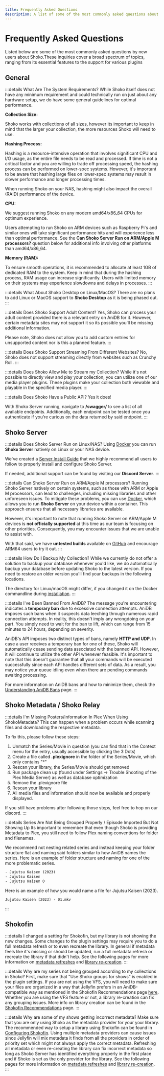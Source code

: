 ```yaml
---
title: Frequently Asked Questions
description: A list of some of the most commonly asked questions about Shoko.
---
```


<script setup>
const osLocationColumns = [
  { name: 'OS', header: 'OS' },
  { name: 'Location', header: 'Location' }
];

const osLocationData = [
  {
    OS: 'Windows',
    Location: 'C:\\ProgramData\\ShokoServer'
  },
  {
    OS: 'Linux/macOS',
    Location: '~/.shoko/Shoko.CLI/'
  }
];
</script>

# Frequently Asked Questions

Listed below are some of the most commonly asked questions by new users about Shoko.These inquiries cover a broad
spectrum of topics, ranging from its essential features to the support for various plugins

## General

:::details What Are The System Requirements?
While Shoko itself does not have any minimum requirement and could technically run on just about any hardware setup,
we do have some general guidelines for optimal performance.

**Collection Size:**

Shoko works with collections of all sizes, however its important to keep in mind that the larger your collection,
the more resources Shoko will need to use.

**Hashing Process:**

Hashing is a resource-intensive operation that involves significant CPU and I/O usage, as the entire file needs to
be read and processed. If time is not a critical factor and you are willing to trade off processing speed, the
hashing process can be performed on lower-spec systems. However, it's important to be aware that hashing large files
on lower-spec systems may result in slower performance and longer processing times.

When running Shoko on your NAS, hashing might also impact the overall (RAID) performance of the device.

**CPU:**

We suggest running Shoko on any modern amd64/x86_64 CPUs for optimum experience.

Users attempting to run Shoko on ARM devices such as Raspberry Pi's and similar ones will take significant
performance hits and will experience less than optimal performance. See the
**Can Shoko Server Run on ARM/Apple M processors?** question below for additional info involving other
platforms than amd64/x86_64.

**Memory (RAM):**

To ensure smooth operations, it is recommended to allocate at least 1GB of dedicated RAM to the system. Keep in mind
that during the hashing process, RAM usage can increase significantly. Users with limited memory on their systems
may experience slowdowns and delays in processes.
:::

:::details What About Shoko Desktop on Linux/MacOS?
There are no plans to add Linux or MacOS support to **Shoko Desktop** as it is being phased out.
:::

:::details Does Shoko Support Adult Content?
Yes, Shoko can process your adult content provided there is a relevant entry on AniDB for it. However, certain
metadata sites may not support it so its possible you'll be missing additional information.

Please note, Shoko does not allow you to add custom entries for unsupported content nor is this a planned feature.
:::

:::details Does Shoko Support Streaming From Different Websites?
No, Shoko does not support streaming directly from websites such as Crunchy Roll.
:::

:::details Does Shoko Allow Me to Stream my Collection?
While it's not possible to directly view and play your collection, you can utilize one of our media player plugins.
These plugins make your collection both viewable and playable in the specified media player.
:::

:::details Does Shoko Have a Public API?
Yes it does!

With Shoko Server running, navigate to **/swagger/** to see a list of all available endpoints. Additionally, each
endpoint can be tested once you authenticate if you're curious on the data returned by said endpoint.
:::

## Shoko Server

:::details Does Shoko Server Run on Linux/NAS?
Using [Docker](https://www.docker.com/) you can run **Shoko Server** natively on Linux or your NAS device.

We've created a [Server Install Guide](/getting-started/installing-shoko-server) that we highly recommend all users
to follow to properly install and configure Shoko Server.

If needed, additional support can be found by visiting our **Discord Server**.
:::

:::details Can Shoko Server Run on ARM/Apple M processors?
Running Shoko Server natively on certain systems, such as those with ARM or Apple M processors, can lead to
challenges, including missing libraries and other unforeseen issues. To mitigate these problems, you can use
[Docker](https://www.docker.com/), which allows you to run **Shoko Server** on your device within a container.
This approach ensures that all necessary libraries are available.

However, it's important to note that running Shoko Server on ARM/Apple M devices is **not officially supported**
at this time as our team is focusing on other priorities. Consequently, you may encounter issues that we are unable
to assist with.

With that said, we have **untested builds** available on [GitHub](https://github.com/ShokoAnime/ShokoServer/releases)
and encourage ARM64 users to try it out.
:::

:::details How Do I Backup My Collection?
While we currently do not offer a solution to backup your database whenever you'd like, we do automatically backup
your database before updating Shoko to the latest version. If you need to restore an older version you'll find your
backups in the following locations.

<EasyTable :columns="osLocationColumns" :data="osLocationData" />

The directory for Linux/macOS might differ, if you changed it on the Docker commandline during
[installation](/getting-started/installing-shoko-server).
:::

:::details I've Been Banned From AniDB?
The message you're encountering indicates a **temporary ban** due to excessive connection attempts. AniDB imposes such
bans when it suspects data leeching through numerous rapid connection attempts. In reality, this doesn't imply any
wrongdoing on your part. You simply need to wait for the ban to lift, which can range from 15 minutes to 24 hours,
depending on severity.

AniDB's API imposes two distinct types of bans, namely **HTTP and UDP**. In case a user receives a temporary ban for one
of these, Shoko will automatically cease sending data associated with the banned API. However, it will continue to
utilize the other API whenever feasible. It's important to note that this doesn't guarantee that all your commands
will be executed successfully since each API handles different sets of data. As a result, you may notice your queue
idling even when there are pending commands awaiting processing.

For more information on AniDB bans and how to minimize them, check the
[Understanding AniDB Bans](/shoko-server/understanding-anidb-bans) page.
:::

## Shoko Metadata / Shoko Relay

:::details I'm Missing Posters/Information In Plex When Using ShokoMetadata?
This can happen when a problem occurs while scanning files and downloading the respective metadata.

To fix this, please follow these steps:

1. Unmatch the Series/Movie in question (you can find that in the Context menu for the entry, usually accessible by
   clicking the 3 Dots)
2. Create a file called **.plexignore** in the folder of the Series/Movie, which only contains "\*"
3. Rescan your library, the Series/Movie should get removed
4. Run package clean up (found under Settings -> Trouble Shooting of the Plex Media Server) as well as database
   optimization
5. Remove the .plexignore file
6. Rescan your library
7. All media files and information should now be available and properly displayed.

If you still have problems after following those steps, feel free to hop on our discord.
:::

:::details Series Are Not Being Grouped Properly / Episode Imported But Not Showing Up
Its important to remember that even though Shoko is providing Metadata to Plex, you still need to follow Plex naming
conventions for folder and filenames.

We recommend not nesting related series and instead keeping your folder structure flat and naming said folders
similar to how AniDB names the series. Here is an example of folder structure and naming for one of the more
problematic series.

```txt
- Jujutsu Kaisen (2023)
- Jujutsu Kaisen
- Jujutsu Kaisen 0
```

Here is an example of how you would name a file for Jujutsu Kaisen (2023).

```txt
Jujutsu Kaisen (2023) - 01.mkv
```

:::

## Shokofin

:::details I changed a setting for Shokofin, but my library is not showing the new changes.
Some changes to the plugin settings may require you to do a full metadata refresh or to even recreate the library. In
general if metadata feels like it's missing or should be updated, run a full metadata refresh or recreate the library if
that didn't help. See the following pages for more information on
[metadata refreshes](/jellyfin/recommendations/#refreshing-metadata) and
[library re-creation](/jellyfin/recommendations/#library-re-creation-is-your-friend).
:::

:::details Why are my series not being grouped according to my collections in Shoko?
First, make sure that "Use Shoko groups for shows" is enabled in the plugin settings. If you are not using the VFS, you
will need to make sure your files are organized in a way that Jellyfin prefers in an AniDB-compatible way as mentioned
in the Shokofin Recommendations page [here](/jellyfin/recommendations/#jellyfins-file-structure-requirements).
Whether you are using the VFS feature or not, a library re-creation can fix any grouping issues. More info on library
creation can be found in the [Shokofin Recommendations](/jellyfin/recommendations/#library-re-creation-is-your-friend)
page.
:::

:::details Why are some of my shows getting incorrect metadata?
Make sure that you are only using Shoko as the metadata provider for your your library. The recommended way to setup a
library using Shokofin can be found in [Configuring Shokofin](/jellyfin/configuring-shokofin/#creating-a-shoko-library).
Using multiple metadata providers can cause issues since Jellyfin will mix metadata it finds from all the providers in
order of priority set which might not always apply the correct metadata. Refreshing all metadata or even re-creating
the library can fix incorrect metadata so long as Shoko Server has identified everything properly in the first place
and if Shoko is set as the only provider for the library. See the following pages for more information on
[metadata refreshes](/jellyfin/recommendations/#refreshing-metadata) and
[library re-creation](/jellyfin/recommendations/#library-re-creation-is-your-friend).
:::
